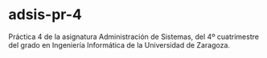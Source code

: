 # adsis-pr-4
Práctica 4 de la asignatura Administración de Sistemas, del 4º cuatrimestre del grado en Ingeniería Informática de la Universidad de Zaragoza.
